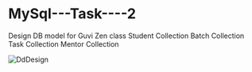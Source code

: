 # MySql---Task----2
Design DB model for Guvi Zen class Student Collection Batch Collection Task Collection Mentor Collection

![DdDesign](https://user-images.githubusercontent.com/92391756/158533829-86c6c420-9ff0-4e89-8ac6-1c226737a5df.png)
